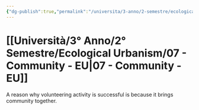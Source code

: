 ```yaml
---
{"dg-publish":true,"permalink":"/universita/3-anno/2-semestre/ecological-urbanism/07-community-eu/","tags":["UNI"]}
---
```


# [[Università/3° Anno/2° Semestre/Ecological Urbanism/07 - Community - EU\|07 - Community - EU]]


A reason why volunteering activity is successful is because it brings community together.




